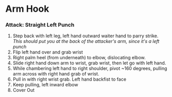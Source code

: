 # Arm Hook

### Attack: Straight Left Punch

1. Step back with left leg, left hand outward waiter hand to parry strike.  
_This should put you at the back of the attacker's arm, since it's a left punch_
1. Flip left hand over and grab wrist
1. Right palm heel (from underneath) to elbow, dislocating elbow.
1. Slide right hand down arm to wrist, grab wrist, then let go with left hand.
1. While chambering left hand to right shoulder, pivot ~160 degrees, pulling arm across with right hand grab of wrist.
1. Pull in with right wrist grab. Left hand backfist to face
1. Keep pulling, left inward elbow
1. Cover Out